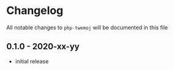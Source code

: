 # Changelog

All notable changes to `php-twemoj` will be documented in this file

## 0.1.0 - 2020-xx-yy

-   initial release
